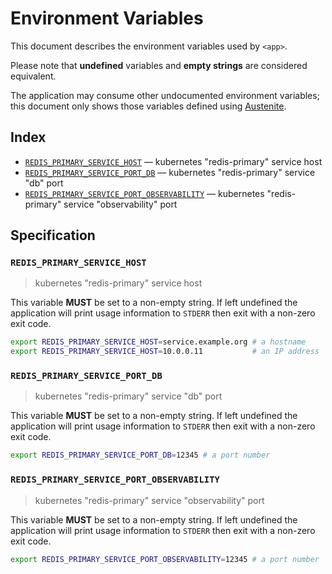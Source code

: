 # Environment Variables

This document describes the environment variables used by `<app>`.

Please note that **undefined** variables and **empty strings** are considered
equivalent.

The application may consume other undocumented environment variables; this
document only shows those variables defined using [Austenite].

[austenite]: https://github.com/eloquent/austenite

## Index

-   [`REDIS_PRIMARY_SERVICE_HOST`](#REDIS_PRIMARY_SERVICE_HOST) — kubernetes "redis-primary" service host
-   [`REDIS_PRIMARY_SERVICE_PORT_DB`](#REDIS_PRIMARY_SERVICE_PORT_DB) — kubernetes "redis-primary" service "db" port
-   [`REDIS_PRIMARY_SERVICE_PORT_OBSERVABILITY`](#REDIS_PRIMARY_SERVICE_PORT_OBSERVABILITY) — kubernetes "redis-primary" service "observability" port

## Specification

### `REDIS_PRIMARY_SERVICE_HOST`

> kubernetes "redis-primary" service host

This variable **MUST** be set to a non-empty string.
If left undefined the application will print usage information to `STDERR` then
exit with a non-zero exit code.

```sh
export REDIS_PRIMARY_SERVICE_HOST=service.example.org # a hostname
export REDIS_PRIMARY_SERVICE_HOST=10.0.0.11           # an IP address
```

### `REDIS_PRIMARY_SERVICE_PORT_DB`

> kubernetes "redis-primary" service "db" port

This variable **MUST** be set to a non-empty string.
If left undefined the application will print usage information to `STDERR` then
exit with a non-zero exit code.

```sh
export REDIS_PRIMARY_SERVICE_PORT_DB=12345 # a port number
```

### `REDIS_PRIMARY_SERVICE_PORT_OBSERVABILITY`

> kubernetes "redis-primary" service "observability" port

This variable **MUST** be set to a non-empty string.
If left undefined the application will print usage information to `STDERR` then
exit with a non-zero exit code.

```sh
export REDIS_PRIMARY_SERVICE_PORT_OBSERVABILITY=12345 # a port number
```
